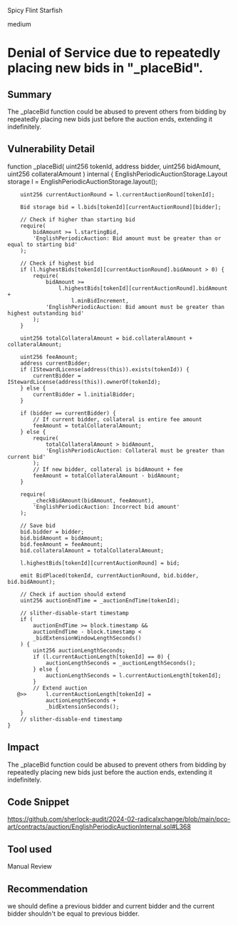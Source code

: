 Spicy Flint Starfish

medium

# Denial of Service due to repeatedly placing new bids in "_placeBid".

## Summary
 The _placeBid function could be abused to prevent others from bidding by repeatedly placing new bids just before the auction ends, extending it indefinitely.
## Vulnerability Detail
  function _placeBid(
        uint256 tokenId,
        address bidder,
        uint256 bidAmount,
        uint256 collateralAmount
    ) internal {
        EnglishPeriodicAuctionStorage.Layout
            storage l = EnglishPeriodicAuctionStorage.layout();

        uint256 currentAuctionRound = l.currentAuctionRound[tokenId];

        Bid storage bid = l.bids[tokenId][currentAuctionRound][bidder];

        // Check if higher than starting bid
        require(
            bidAmount >= l.startingBid,
            'EnglishPeriodicAuction: Bid amount must be greater than or equal to starting bid'
        );

        // Check if highest bid
        if (l.highestBids[tokenId][currentAuctionRound].bidAmount > 0) {
            require(
                bidAmount >=
                    l.highestBids[tokenId][currentAuctionRound].bidAmount +
                        l.minBidIncrement,
                'EnglishPeriodicAuction: Bid amount must be greater than highest outstanding bid'
            );
        }

        uint256 totalCollateralAmount = bid.collateralAmount + collateralAmount;

        uint256 feeAmount;
        address currentBidder;
        if (IStewardLicense(address(this)).exists(tokenId)) {
            currentBidder = IStewardLicense(address(this)).ownerOf(tokenId);
        } else {
            currentBidder = l.initialBidder;
        }

        if (bidder == currentBidder) {
            // If current bidder, collateral is entire fee amount
            feeAmount = totalCollateralAmount;
        } else {
            require(
                totalCollateralAmount > bidAmount,
                'EnglishPeriodicAuction: Collateral must be greater than current bid'
            );
            // If new bidder, collateral is bidAmount + fee
            feeAmount = totalCollateralAmount - bidAmount;
        }

        require(
            _checkBidAmount(bidAmount, feeAmount),
            'EnglishPeriodicAuction: Incorrect bid amount'
        );

        // Save bid
        bid.bidder = bidder;
        bid.bidAmount = bidAmount;
        bid.feeAmount = feeAmount;
        bid.collateralAmount = totalCollateralAmount;

        l.highestBids[tokenId][currentAuctionRound] = bid;

        emit BidPlaced(tokenId, currentAuctionRound, bid.bidder, bid.bidAmount);

        // Check if auction should extend
        uint256 auctionEndTime = _auctionEndTime(tokenId);

        // slither-disable-start timestamp
        if (
            auctionEndTime >= block.timestamp &&
            auctionEndTime - block.timestamp <
            _bidExtensionWindowLengthSeconds()
        ) {
            uint256 auctionLengthSeconds;
            if (l.currentAuctionLength[tokenId] == 0) {
                auctionLengthSeconds = _auctionLengthSeconds();
            } else {
                auctionLengthSeconds = l.currentAuctionLength[tokenId];
            }
            // Extend auction
       @>>      l.currentAuctionLength[tokenId] =
                auctionLengthSeconds +
                _bidExtensionSeconds();
        }
        // slither-disable-end timestamp
    }
## Impact
 The _placeBid function could be abused to prevent others from bidding by repeatedly placing new bids just before the auction ends, extending it indefinitely.

## Code Snippet
https://github.com/sherlock-audit/2024-02-radicalxchange/blob/main/pco-art/contracts/auction/EnglishPeriodicAuctionInternal.sol#L368
## Tool used

Manual Review

## Recommendation
we should define a previous bidder and current bidder and the current bidder shouldn't be equal to previous bidder.

